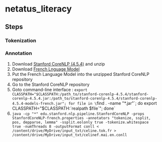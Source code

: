 # netatus_literacy

## Steps

### Tokenization

### Annotation
1. Download [Stanford CoreNLP (4.5.4)](https://nlp.stanford.edu/software/stanford-corenlp-4.5.4.zip) and unzip
2. Download [French Lnguage Model](https://nlp.stanford.edu/software/stanford-corenlp-4.5.4-models-french.jar)
3. Put the French Language Model into the unzipped Stanford CoreNLP repository
4. Go to the Stanford CoreNLP repository 
5. Goto command-line interface : `export CLASSPATH="$CLASSPATH:/path_to/stanford-corenlp-4.5.4/stanford-corenlp-4.5.4.jar:/path_to/stanford-corenlp-4.5.4/stanford-corenlp-4.5.4-models-french.jar"; for file in \`find . -name "*.jar"\`; do export CLASSPATH="$CLASSPATH:\`realpath $file\`"; done`
6. `java -cp "*" edu.stanford.nlp.pipeline.StanfordCoreNLP -props StanfordCoreNLP-french.properties -annotators "tokenize, ssplit, pos, depparse, lemma" -ssplit.eolonly true -tokenize.whitespace true -numThreads 8 -outputFormat conll < /content/drive/MyDrive/input_txt/celine.tok.fr > /content/drive/MyDrive/input_txt/celinef.mai.en.conll`
